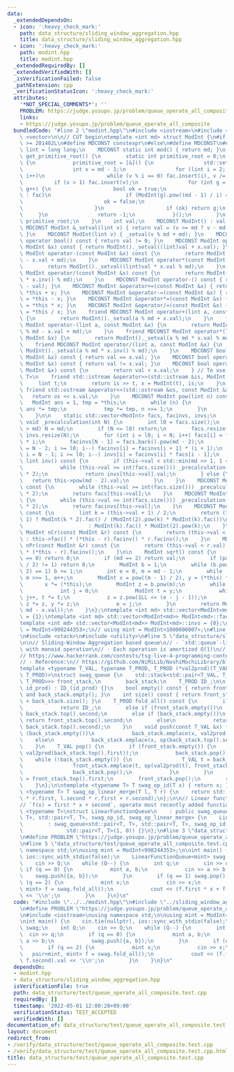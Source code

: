 ```yaml
---
data:
  _extendedDependsOn:
  - icon: ':heavy_check_mark:'
    path: data_structure/sliding_window_aggregation.hpp
    title: data_structure/sliding_window_aggregation.hpp
  - icon: ':heavy_check_mark:'
    path: modint.hpp
    title: modint.hpp
  _extendedRequiredBy: []
  _extendedVerifiedWith: []
  _isVerificationFailed: false
  _pathExtension: cpp
  _verificationStatusIcon: ':heavy_check_mark:'
  attributes:
    '*NOT_SPECIAL_COMMENTS*': ''
    PROBLEM: https://judge.yosupo.jp/problem/queue_operate_all_composite
    links:
    - https://judge.yosupo.jp/problem/queue_operate_all_composite
  bundledCode: "#line 2 \"modint.hpp\"\n#include <iostream>\n#include <set>\n#include\
    \ <vector>\n\n// CUT begin\ntemplate <int md> struct ModInt {\n#if __cplusplus\
    \ >= 201402L\n#define MDCONST constexpr\n#else\n#define MDCONST\n#endif\n    using\
    \ lint = long long;\n    MDCONST static int mod() { return md; }\n    static int\
    \ get_primitive_root() {\n        static int primitive_root = 0;\n        if (!primitive_root)\
    \ {\n            primitive_root = [&]() {\n                std::set<int> fac;\n\
    \                int v = md - 1;\n                for (lint i = 2; i * i <= v;\
    \ i++)\n                    while (v % i == 0) fac.insert(i), v /= i;\n      \
    \          if (v > 1) fac.insert(v);\n                for (int g = 1; g < md;\
    \ g++) {\n                    bool ok = true;\n                    for (auto i\
    \ : fac)\n                        if (ModInt(g).pow((md - 1) / i) == 1) {\n  \
    \                          ok = false;\n                            break;\n \
    \                       }\n                    if (ok) return g;\n           \
    \     }\n                return -1;\n            }();\n        }\n        return\
    \ primitive_root;\n    }\n    int val;\n    MDCONST ModInt() : val(0) {}\n   \
    \ MDCONST ModInt &_setval(lint v) { return val = (v >= md ? v - md : v), *this;\
    \ }\n    MDCONST ModInt(lint v) { _setval(v % md + md); }\n    MDCONST explicit\
    \ operator bool() const { return val != 0; }\n    MDCONST ModInt operator+(const\
    \ ModInt &x) const { return ModInt()._setval((lint)val + x.val); }\n    MDCONST\
    \ ModInt operator-(const ModInt &x) const {\n        return ModInt()._setval((lint)val\
    \ - x.val + md);\n    }\n    MDCONST ModInt operator*(const ModInt &x) const {\n\
    \        return ModInt()._setval((lint)val * x.val % md);\n    }\n    MDCONST\
    \ ModInt operator/(const ModInt &x) const {\n        return ModInt()._setval((lint)val\
    \ * x.inv() % md);\n    }\n    MDCONST ModInt operator-() const { return ModInt()._setval(md\
    \ - val); }\n    MDCONST ModInt &operator+=(const ModInt &x) { return *this =\
    \ *this + x; }\n    MDCONST ModInt &operator-=(const ModInt &x) { return *this\
    \ = *this - x; }\n    MDCONST ModInt &operator*=(const ModInt &x) { return *this\
    \ = *this * x; }\n    MDCONST ModInt &operator/=(const ModInt &x) { return *this\
    \ = *this / x; }\n    friend MDCONST ModInt operator+(lint a, const ModInt &x)\
    \ {\n        return ModInt()._setval(a % md + x.val);\n    }\n    friend MDCONST\
    \ ModInt operator-(lint a, const ModInt &x) {\n        return ModInt()._setval(a\
    \ % md - x.val + md);\n    }\n    friend MDCONST ModInt operator*(lint a, const\
    \ ModInt &x) {\n        return ModInt()._setval(a % md * x.val % md);\n    }\n\
    \    friend MDCONST ModInt operator/(lint a, const ModInt &x) {\n        return\
    \ ModInt()._setval(a % md * x.inv() % md);\n    }\n    MDCONST bool operator==(const\
    \ ModInt &x) const { return val == x.val; }\n    MDCONST bool operator!=(const\
    \ ModInt &x) const { return val != x.val; }\n    MDCONST bool operator<(const\
    \ ModInt &x) const {\n        return val < x.val;\n    } // To use std::map<ModInt,\
    \ T>\n    friend std::istream &operator>>(std::istream &is, ModInt &x) {\n   \
    \     lint t;\n        return is >> t, x = ModInt(t), is;\n    }\n    MDCONST\
    \ friend std::ostream &operator<<(std::ostream &os, const ModInt &x) {\n     \
    \   return os << x.val;\n    }\n    MDCONST ModInt pow(lint n) const {\n     \
    \   ModInt ans = 1, tmp = *this;\n        while (n) {\n            if (n & 1)\
    \ ans *= tmp;\n            tmp *= tmp, n >>= 1;\n        }\n        return ans;\n\
    \    }\n\n    static std::vector<ModInt> facs, facinvs, invs;\n    MDCONST static\
    \ void _precalculation(int N) {\n        int l0 = facs.size();\n        if (N\
    \ > md) N = md;\n        if (N <= l0) return;\n        facs.resize(N), facinvs.resize(N),\
    \ invs.resize(N);\n        for (int i = l0; i < N; i++) facs[i] = facs[i - 1]\
    \ * i;\n        facinvs[N - 1] = facs.back().pow(md - 2);\n        for (int i\
    \ = N - 2; i >= l0; i--) facinvs[i] = facinvs[i + 1] * (i + 1);\n        for (int\
    \ i = N - 1; i >= l0; i--) invs[i] = facinvs[i] * facs[i - 1];\n    }\n    MDCONST\
    \ lint inv() const {\n        if (this->val < std::min(md >> 1, 1 << 21)) {\n\
    \            while (this->val >= int(facs.size())) _precalculation(facs.size()\
    \ * 2);\n            return invs[this->val].val;\n        } else {\n         \
    \   return this->pow(md - 2).val;\n        }\n    }\n    MDCONST ModInt fac()\
    \ const {\n        while (this->val >= int(facs.size())) _precalculation(facs.size()\
    \ * 2);\n        return facs[this->val];\n    }\n    MDCONST ModInt facinv() const\
    \ {\n        while (this->val >= int(facs.size())) _precalculation(facs.size()\
    \ * 2);\n        return facinvs[this->val];\n    }\n    MDCONST ModInt doublefac()\
    \ const {\n        lint k = (this->val + 1) / 2;\n        return (this->val &\
    \ 1) ? ModInt(k * 2).fac() / (ModInt(2).pow(k) * ModInt(k).fac())\n          \
    \                     : ModInt(k).fac() * ModInt(2).pow(k);\n    }\n    MDCONST\
    \ ModInt nCr(const ModInt &r) const {\n        return (this->val < r.val) ? 0\
    \ : this->fac() * (*this - r).facinv() * r.facinv();\n    }\n    MDCONST ModInt\
    \ nPr(const ModInt &r) const {\n        return (this->val < r.val) ? 0 : this->fac()\
    \ * (*this - r).facinv();\n    }\n\n    ModInt sqrt() const {\n        if (val\
    \ == 0) return 0;\n        if (md == 2) return val;\n        if (pow((md - 1)\
    \ / 2) != 1) return 0;\n        ModInt b = 1;\n        while (b.pow((md - 1) /\
    \ 2) == 1) b += 1;\n        int e = 0, m = md - 1;\n        while (m % 2 == 0)\
    \ m >>= 1, e++;\n        ModInt x = pow((m - 1) / 2), y = (*this) * x * x;\n \
    \       x *= (*this);\n        ModInt z = b.pow(m);\n        while (y != 1) {\n\
    \            int j = 0;\n            ModInt t = y;\n            while (t != 1)\
    \ j++, t *= t;\n            z = z.pow(1LL << (e - j - 1));\n            x *= z,\
    \ z *= z, y *= z;\n            e = j;\n        }\n        return ModInt(std::min(x.val,\
    \ md - x.val));\n    }\n};\ntemplate <int md> std::vector<ModInt<md>> ModInt<md>::facs\
    \ = {1};\ntemplate <int md> std::vector<ModInt<md>> ModInt<md>::facinvs = {1};\n\
    template <int md> std::vector<ModInt<md>> ModInt<md>::invs = {0};\n// using mint\
    \ = ModInt<998244353>;\n// using mint = ModInt<1000000007>;\n#line 2 \"data_structure/sliding_window_aggregation.hpp\"\
    \n#include <stack>\n#include <utility>\n#line 5 \"data_structure/sliding_window_aggregation.hpp\"\
    \n\n// Sliding-Window Aggregation based queue\n// - `std::queue`-like data structure\
    \ with monoid operation\n// - Each operation is amortized O(1)\n// - Verification:\n\
    // https://www.hackerrank.com/contests/tsg-live-4-programming-contest/challenges/tsg-live-4-procon-lcm-interval/submissions/code/1317888077\n\
    // - Reference:\n// https://github.com/NiMiLib/NoshiMochiLibrary/blob/queue_aggregation/lib/data_structure/sequence/queue_aggregation.hpp\n\
    template <typename T_VAL, typename T_PROD, T_PROD (*val2prod)(T_VAL), T_PROD (*op)(T_PROD,\
    \ T_PROD)>\nstruct swag_queue {\n    std::stack<std::pair<T_VAL, T_PROD>, std::vector<std::pair<T_VAL,\
    \ T_PROD>>> front_stack,\n        back_stack;\n    T_PROD ID_;\n\n    swag_queue(T_PROD\
    \ id_prod) : ID_(id_prod) {}\n    bool empty() const { return front_stack.empty()\
    \ and back_stack.empty(); }\n    int size() const { return front_stack.size()\
    \ + back_stack.size(); }\n    T_PROD fold_all() const {\n        if (empty())\n\
    \            return ID_;\n        else if (front_stack.empty())\n            return\
    \ back_stack.top().second;\n        else if (back_stack.empty())\n           \
    \ return front_stack.top().second;\n        else\n            return op(front_stack.top().second,\
    \ back_stack.top().second);\n    }\n    void push(const T_VAL &x) {\n        if\
    \ (back_stack.empty())\n            back_stack.emplace(x, val2prod(x));\n    \
    \    else\n            back_stack.emplace(x, op(back_stack.top().second, val2prod(x)));\n\
    \    }\n    T_VAL pop() {\n        if (front_stack.empty()) {\n            front_stack.emplace(back_stack.top().first,\
    \ val2prod(back_stack.top().first));\n            back_stack.pop();\n        \
    \    while (!back_stack.empty()) {\n                T_VAL t = back_stack.top().first;\n\
    \                front_stack.emplace(t, op(val2prod(t), front_stack.top().second));\n\
    \                back_stack.pop();\n            }\n        }\n        T_VAL t\
    \ = front_stack.top().first;\n        front_stack.pop();\n        return t;\n\
    \    }\n};\n\ntemplate <typename T> T swag_op_id(T x) { return x; };\ntemplate\
    \ <typename T> T swag_op_linear_merge(T l, T r) {\n    return std::make_pair(l.first\
    \ * r.first, l.second * r.first + r.second);\n};\n\n// Linear function composition\n\
    // `f(x) = first * x + second`, operate most recently added function first\ntemplate\
    \ <typename T>\nstruct LinearFunctionQueue\n    : public swag_queue<std::pair<T,\
    \ T>, std::pair<T, T>, swag_op_id, swag_op_linear_merge> {\n    LinearFunctionQueue()\n\
    \        : swag_queue<std::pair<T, T>, std::pair<T, T>, swag_op_id, swag_op_linear_merge>::swag_queue(\n\
    \              std::pair<T, T>(1, 0)) {}\n};\n#line 3 \"data_structure/test/queue_operate_all_composite.test.cpp\"\
    \n#define PROBLEM \"https://judge.yosupo.jp/problem/queue_operate_all_composite\"\
    \n#line 5 \"data_structure/test/queue_operate_all_composite.test.cpp\"\nusing\
    \ namespace std;\n\nusing mint = ModInt<998244353>;\n\nint main() {\n    cin.tie(nullptr),\
    \ ios::sync_with_stdio(false);\n    LinearFunctionQueue<mint> swag;\n    int Q;\n\
    \    cin >> Q;\n    while (Q--) {\n        int q;\n        cin >> q;\n       \
    \ if (q == 0) {\n            mint a, b;\n            cin >> a >> b;\n        \
    \    swag.push({a, b});\n        }\n        if (q == 1) swag.pop();\n        if\
    \ (q == 2) {\n            mint x;\n            cin >> x;\n            pair<mint,\
    \ mint> f = swag.fold_all();\n            cout << (f.first * x + f.second).val\
    \ << '\\n';\n        }\n    }\n}\n"
  code: "#include \"../../modint.hpp\"\n#include \"../sliding_window_aggregation.hpp\"\
    \n#define PROBLEM \"https://judge.yosupo.jp/problem/queue_operate_all_composite\"\
    \n#include <iostream>\nusing namespace std;\n\nusing mint = ModInt<998244353>;\n\
    \nint main() {\n    cin.tie(nullptr), ios::sync_with_stdio(false);\n    LinearFunctionQueue<mint>\
    \ swag;\n    int Q;\n    cin >> Q;\n    while (Q--) {\n        int q;\n      \
    \  cin >> q;\n        if (q == 0) {\n            mint a, b;\n            cin >>\
    \ a >> b;\n            swag.push({a, b});\n        }\n        if (q == 1) swag.pop();\n\
    \        if (q == 2) {\n            mint x;\n            cin >> x;\n         \
    \   pair<mint, mint> f = swag.fold_all();\n            cout << (f.first * x +\
    \ f.second).val << '\\n';\n        }\n    }\n}\n"
  dependsOn:
  - modint.hpp
  - data_structure/sliding_window_aggregation.hpp
  isVerificationFile: true
  path: data_structure/test/queue_operate_all_composite.test.cpp
  requiredBy: []
  timestamp: '2022-05-01 12:00:28+09:00'
  verificationStatus: TEST_ACCEPTED
  verifiedWith: []
documentation_of: data_structure/test/queue_operate_all_composite.test.cpp
layout: document
redirect_from:
- /verify/data_structure/test/queue_operate_all_composite.test.cpp
- /verify/data_structure/test/queue_operate_all_composite.test.cpp.html
title: data_structure/test/queue_operate_all_composite.test.cpp
---
```


